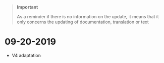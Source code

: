 >**Important**
>
>As a reminder if there is no information on the update, it means that it only concerns the updating of documentation, translation or text

# 09-20-2019

- V4 adaptation

